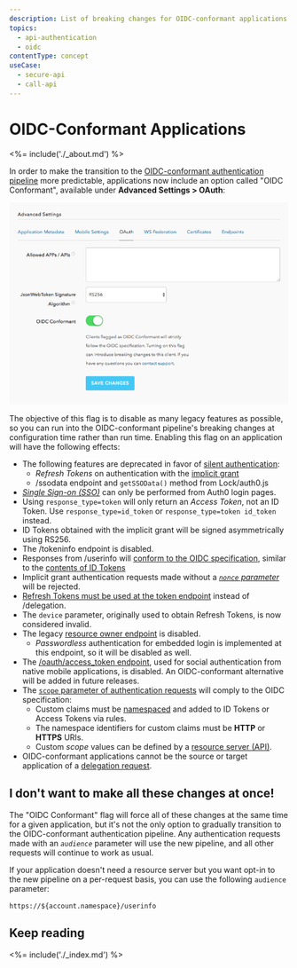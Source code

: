 ```yaml
---
description: List of breaking changes for OIDC-conformant applications
topics:
  - api-authentication
  - oidc
contentType: concept
useCase:
  - secure-api
  - call-api
---
```


# OIDC-Conformant Applications

<%= include('./_about.md') %>

In order to make the transition to the [OIDC-conformant authentication pipeline](/api-auth/tutorials/adoption) more predictable, applications now include an option called "OIDC Conformant", available under **Advanced Settings > OAuth**:

![OIDC-conformant application setting](/media/articles/dashboard/oidc_conformant.png)

The objective of this flag is to disable as many legacy features as possible, so you can run into the OIDC-conformant pipeline's breaking changes at configuration time rather than run time.
Enabling this flag on an application will have the following effects:

* The following features are deprecated in favor of [silent authentication](/api-auth/tutorials/adoption/implicit):
    - <dfn data-key="refresh-token">Refresh Tokens</dfn> on authentication with the [implicit grant](/api-auth/tutorials/adoption/implicit)
    - /ssodata endpoint and `getSSOData()` method from Lock/auth0.js
* <dfn data-key="single-sign-on">[Single Sign-on (SSO)](/api-auth/tutorials/adoption/single-sign-on)</dfn> can only be performed from Auth0 login pages.
* Using `response_type=token` will only return an <dfn data-key="access-token">Access Token</dfn>, not an ID Token. Use `response_type=id_token` or `response_type=token id_token` instead.
* ID Tokens obtained with the implicit grant will be signed asymmetrically using RS256.
* The /tokeninfo endpoint is disabled.
* Responses from /userinfo will [conform to the OIDC specification](https://openid.net/specs/openid-connect-core-1_0.html#UserInfoResponse), similar to the [contents of ID Tokens](/api-auth/tutorials/adoption/scope-custom-claims)
* Implicit grant authentication requests made without a <dfn data-key="nonce">[`nonce` parameter](/api-auth/tutorials/nonce)</dfn> will be rejected.
* [Refresh Tokens must be used at the token endpoint]() instead of /delegation.
* The `device` parameter, originally used to obtain Refresh Tokens, is now considered invalid.
* The legacy [resource owner endpoint](/api/authentication#database-ad-ldap-active-) is disabled.
    - <dfn data-key="passwordless">Passwordless</dfn> authentication for embedded login is implemented at this endpoint, so it will be disabled as well. 
* The [/oauth/access_token endpoint](/api/authentication#post-oauth-access_token), used for social authentication from native mobile applications, is disabled.
  An OIDC-conformant alternative will be added in future releases.
* The [`scope` parameter of authentication requests](/api-auth/tutorials/adoption/scope-custom-claims) will comply to the OIDC specification:
    - Custom claims must be [namespaced](/tokens/guides/create-namespaced-custom-claims) and added to ID Tokens or Access Tokens via rules.
    - The namespace identifiers for custom claims must be **HTTP** or **HTTPS** URIs.
    - Custom <dfn data-key="scope">scope</dfn> values can be defined by a [resource server (API)](/api-auth/tutorials/adoption/api-tokens).
* OIDC-conformant applications cannot be the source or target application of a [delegation request](/api-auth/tutorials/adoption/delegation).

## I don't want to make all these changes at once!

The "OIDC Conformant" flag will force all of these changes at the same time for a given application, but it's not the only option to gradually transition to the OIDC-conformant authentication pipeline.
Any authentication requests made with an <dfn data-key="audience">`audience`</dfn> parameter will use the new pipeline, and all other requests will continue to work as usual.

If your application doesn't need a resource server but you want opt-in to the new pipeline on a per-request basis, you can use the following `audience` parameter:

```
https://${account.namespace}/userinfo
```

## Keep reading

<%= include('./_index.md') %>
